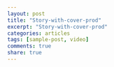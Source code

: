 ```yaml
---
layout: post
title: "Story-with-cover-prod"
excerpt: "Story-with-cover-prod"
categories: articles
tags: [sample-post, video]
comments: true
share: true
---
```

<div class="apester-media" data-media-id="5cdbd235fd3c1b06afeb62dd" height="512"></div><script async
src="https://static.apester.com/js/sdk/latest/apester-sdk.js"></script>
